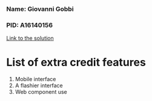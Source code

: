 ### Name: Giovanni Gobbi
### PID: A16140156

[Link to the solution](https://cse134b-xmaswishlist.firebaseapp.com/)

# List of extra credit features

1. Mobile interface
1. A flashier interface
1. Web component use